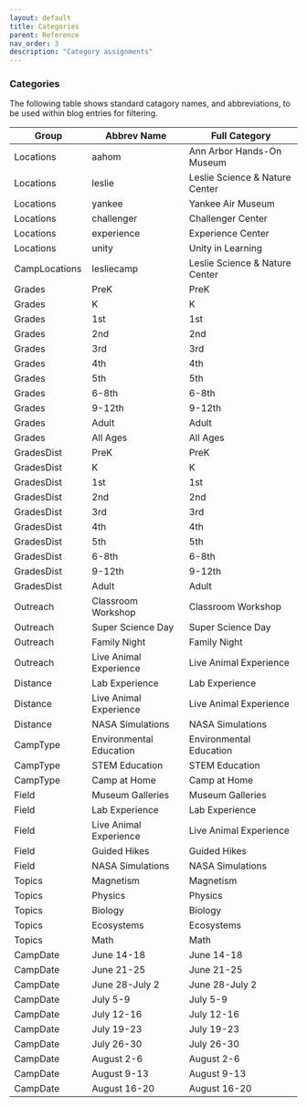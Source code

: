 ```yaml
---
layout: default
title: Categories
parent: Reference
nav_order: 3
description: "Category assignments"
---
```


### Categories  

The following table shows standard catagory names, and abbreviations, to be used within blog entries for filtering.  

<table class="ws-table-all notranslate slim">
   <thead>
      <tr class="tableTop">
         <th style="width:120px">Group</th>
         <th>Abbrev Name</th>
         <th>Full Category</th>
      </tr>
   </thead>
   <tbody>
      <tr>
         <td>Locations</td>
         <td>aahom</td>
         <td>Ann Arbor Hands-On Museum</td>
      </tr>
      <tr>
         <td>Locations</td>
         <td>leslie</td>
         <td>Leslie Science &amp; Nature Center</td>
      </tr>
      <tr>
         <td>Locations</td>
         <td>yankee</td>
         <td>Yankee Air Museum</td>
      </tr>
      <tr>
         <td>Locations</td>
         <td>challenger</td>
         <td>Challenger Center</td>
      </tr>
      <tr>
         <td>Locations</td>
         <td>experience</td>
         <td>Experience Center</td>
      </tr>
      <tr>
         <td>Locations</td>
         <td>unity</td>
         <td>Unity in Learning</td>
      </tr>
      <tr>
         <td>CampLocations</td>
         <td>lesliecamp</td>
         <td>Leslie Science &amp; Nature Center</td>
      </tr>
      <tr>
         <td>Grades</td>
         <td>PreK</td>
         <td>PreK</td>
      </tr>
      <tr>
         <td>Grades</td>
         <td>K</td>
         <td>K</td>
      </tr>
      <tr>
         <td>Grades</td>
         <td>1st</td>
         <td>1st</td>
      </tr>
      <tr>
         <td>Grades</td>
         <td>2nd</td>
         <td>2nd</td>
      </tr>
      <tr>
         <td>Grades</td>
         <td>3rd</td>
         <td>3rd</td>
      </tr>
      <tr>
         <td>Grades</td>
         <td>4th</td>
         <td>4th</td>
      </tr>
      <tr>
         <td>Grades</td>
         <td>5th</td>
         <td>5th</td>
      </tr>
      <tr>
         <td>Grades</td>
         <td>6-8th</td>
         <td>6-8th</td>
      </tr>
      <tr>
         <td>Grades</td>
         <td>9-12th</td>
         <td>9-12th</td>
      </tr>
      <tr>
         <td>Grades</td>
         <td>Adult</td>
         <td>Adult</td>
      </tr>
      <tr>
         <td>Grades</td>
         <td>All Ages</td>
         <td>All Ages</td>
      </tr>
      <tr>
         <td>GradesDist</td>
         <td>PreK</td>
         <td>PreK</td>
      </tr>
      <tr>
         <td>GradesDist</td>
         <td>K</td>
         <td>K</td>
      </tr>
      <tr>
         <td>GradesDist</td>
         <td>1st</td>
         <td>1st</td>
      </tr>
      <tr>
         <td>GradesDist</td>
         <td>2nd</td>
         <td>2nd</td>
      </tr>
      <tr>
         <td>GradesDist</td>
         <td>3rd</td>
         <td>3rd</td>
      </tr>
      <tr>
         <td>GradesDist</td>
         <td>4th</td>
         <td>4th</td>
      </tr>
      <tr>
         <td>GradesDist</td>
         <td>5th</td>
         <td>5th</td>
      </tr>
      <tr>
         <td>GradesDist</td>
         <td>6-8th</td>
         <td>6-8th</td>
      </tr>
      <tr>
         <td>GradesDist</td>
         <td>9-12th</td>
         <td>9-12th</td>
      </tr>
      <tr>
         <td>GradesDist</td>
         <td>Adult</td>
         <td>Adult</td>
      </tr>
      <tr>
         <td>Outreach</td>
         <td>Classroom Workshop</td>
         <td>Classroom Workshop</td>
      </tr>
      <tr>
         <td>Outreach</td>
         <td>Super Science Day</td>
         <td>Super Science Day</td>
      </tr>
      <tr>
         <td>Outreach</td>
         <td>Family Night</td>
         <td>Family Night</td>
      </tr>
      <tr>
         <td>Outreach</td>
         <td>Live Animal Experience</td>
         <td>Live Animal Experience</td>
      </tr>
      <tr>
         <td>Distance</td>
         <td>Lab Experience</td>
         <td>Lab Experience</td>
      </tr>
      <tr>
         <td>Distance</td>
         <td>Live Animal Experience</td>
         <td>Live Animal Experience</td>
      </tr>
      <tr>
         <td>Distance</td>
         <td>NASA Simulations</td>
         <td>NASA Simulations</td>
      </tr>
      <tr>
         <td>CampType</td>
         <td>Environmental Education</td>
         <td>Environmental Education</td>
      </tr>
      <tr>
         <td>CampType</td>
         <td>STEM Education</td>
         <td>STEM Education</td>
      </tr>
      <tr>
         <td>CampType</td>
         <td>Camp at Home</td>
         <td>Camp at Home</td>
      </tr>
      <tr>
         <td>Field</td>
         <td>Museum Galleries</td>
         <td>Museum Galleries</td>
      </tr>
      <tr>
         <td>Field</td>
         <td>Lab Experience</td>
         <td>Lab Experience</td>
      </tr>
      <tr>
         <td>Field</td>
         <td>Live Animal Experience</td>
         <td>Live Animal Experience</td>
      </tr>
      <tr>
         <td>Field</td>
         <td>Guided Hikes</td>
         <td>Guided Hikes</td>
      </tr>
      <tr>
         <td>Field</td>
         <td>NASA Simulations</td>
         <td>NASA Simulations</td>
      </tr>
      <tr>
         <td>Topics</td>
         <td>Magnetism</td>
         <td>Magnetism</td>
      </tr>
      <tr>
         <td>Topics</td>
         <td>Physics</td>
         <td>Physics</td>
      </tr>
      <tr>
         <td>Topics</td>
         <td>Biology</td>
         <td>Biology</td>
      </tr>
      <tr>
         <td>Topics</td>
         <td>Ecosystems</td>
         <td>Ecosystems</td>
      </tr>
      <tr>
         <td>Topics</td>
         <td>Math</td>
         <td>Math</td>
      </tr>
      <tr>
         <td>CampDate</td>
         <td>June 14-18</td>
         <td>June 14-18</td>
      </tr>
      <tr>
         <td>CampDate</td>
         <td>June 21-25</td>
         <td>June 21-25</td>
      </tr>
      <tr>
         <td>CampDate</td>
         <td>June 28-July 2</td>
         <td>June 28-July 2</td>
      </tr>
      <tr>
         <td>CampDate</td>
         <td>July 5-9</td>
         <td>July 5-9</td>
      </tr>
      <tr>
         <td>CampDate</td>
         <td>July 12-16</td>
         <td>July 12-16</td>
      </tr>
      <tr>
         <td>CampDate</td>
         <td>July 19-23</td>
         <td>July 19-23</td>
      </tr>
      <tr>
         <td>CampDate</td>
         <td>July 26-30</td>
         <td>July 26-30</td>
      </tr>
      <tr>
         <td>CampDate</td>
         <td>August 2-6</td>
         <td>August 2-6</td>
      </tr>
      <tr>
         <td>CampDate</td>
         <td>August 9-13</td>
         <td>August 9-13</td>
      </tr>
      <tr>
         <td>CampDate</td>
         <td>August 16-20</td>
         <td>August 16-20</td>
      </tr>
   </tbody>
</table>